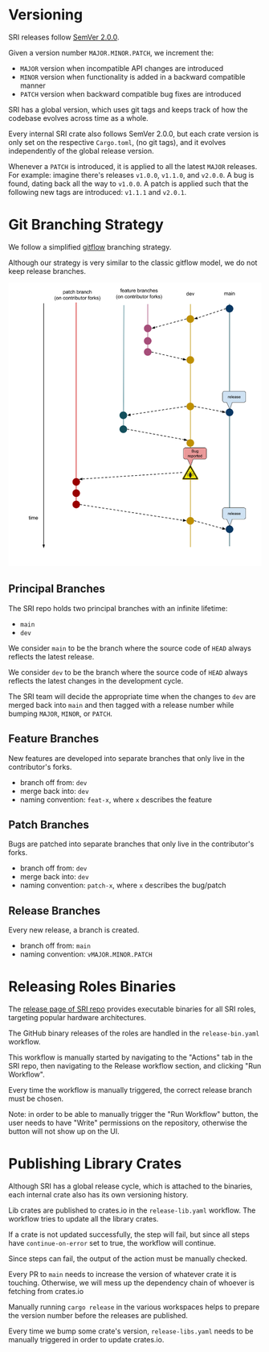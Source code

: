 # Versioning

SRI releases follow [SemVer 2.0.0](https://semver.org/).

Given a version number `MAJOR.MINOR.PATCH`, we increment the:
- `MAJOR` version when incompatible API changes are introduced
- `MINOR` version when functionality is added in a backward compatible manner
- `PATCH` version when backward compatible bug fixes are introduced

SRI has a global version, which uses git tags and keeps track of how the codebase evolves across time as a whole.

Every internal SRI crate also follows SemVer 2.0.0, but each crate version is only set on the respective `Cargo.toml`,
(no git tags), and it evolves independently of the global release version.

Whenever a `PATCH` is introduced, it is applied to all the latest `MAJOR` releases.
For example: imagine there's releases `v1.0.0`, `v1.1.0`, and `v2.0.0`. A bug is found, dating back all the way to `v1.0.0`.
A patch is applied such that the following new tags are introduced: `v1.1.1` and `v2.0.1`.

# Git Branching Strategy

We follow a simplified [gitflow](https://nvie.com/posts/a-successful-git-branching-model/) branching strategy.

Although our strategy is very similar to the classic gitflow model, we do not keep release branches.

![](git-branching.png)

## Principal Branches

The SRI repo holds two principal branches with an infinite lifetime:
- `main`
- `dev`

We consider `main` to be the branch where the source code of `HEAD` always reflects the latest release.

We consider `dev` to be the branch where the source code of `HEAD` always reflects the latest changes in the development cycle.

The SRI team will decide the appropriate time when the changes to `dev` are merged back into `main` and then tagged with a release number while bumping `MAJOR`, `MINOR`, or `PATCH`.

## Feature Branches

New features are developed into separate branches that only live in the contributor's forks.

- branch off from: `dev`
- merge back into: `dev`
- naming convention: `feat-x`, where `x` describes the feature

## Patch Branches

Bugs are patched into separate branches that only live in the contributor's forks.

- branch off from: `dev`
- merge back into: `dev`
- naming convention: `patch-x`, where `x` describes the bug/patch

## Release Branches

Every new release, a branch is created.

- branch off from: `main`
- naming convention: `vMAJOR.MINOR.PATCH`

# Releasing Roles Binaries

The [release page of SRI repo](https://github.com/stratum-mining/stratum/releases) provides executable binaries for all SRI roles, targeting popular hardware architectures.

The GitHub binary releases of the roles are handled in the `release-bin.yaml` workflow.

This workflow is manually started by navigating to the "Actions" tab in the SRI repo, then navigating to the Release workflow section, and clicking "Run Workflow".

Every time the workflow is manually triggered, the correct release branch must be chosen.

Note: in order to be able to manually trigger the "Run Workflow" button, the user needs to have "Write" permissions on the repository, otherwise the button will not show up on the UI.

# Publishing Library Crates

Although SRI has a global release cycle, which is attached to the binaries, each internal crate also has its own versioning history.

Lib crates are published to crates.io in the `release-lib.yaml` workflow. The workflow tries to update all the library crates. 

If a crate is not updated successfully, the step will fail, but since all steps have `continue-on-error` set to true, the workflow will continue.

Since steps can fail, the output of the action must be manually checked.

Every PR to `main` needs to increase the version of whatever crate it is touching. Otherwise, we will mess up the dependency chain of whoever is fetching from crates.io

Manually running `cargo release` in the various workspaces helps to prepare the version number before the releases are published.

Every time we bump some crate's version, `release-libs.yaml` needs to be manually triggered in order to update crates.io.
